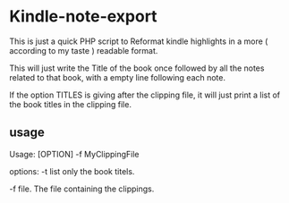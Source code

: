 # Kindle-note-export

This is just a quick PHP script to Reformat kindle highlights in a more 
( according to my taste ) readable format.

This will just write the Title of the book once followed by all the 
notes related to that book, with a empty line following each note. 
  
If the option TITLES is giving after the clipping file, it will just print
a list of the book titles in the clipping file.

## usage

Usage: [OPTION] -f MyClippingFile

options: 
-t list only the book titels.

-f file. The file containing the clippings.
